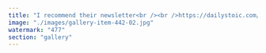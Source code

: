 ```yaml
---
title: "I recommend their newsletter<br /><br />https://dailystoic.com/"
image: "./images/gallery-item-442-02.jpg"
watermark: "477"
section: "gallery"
---
```

